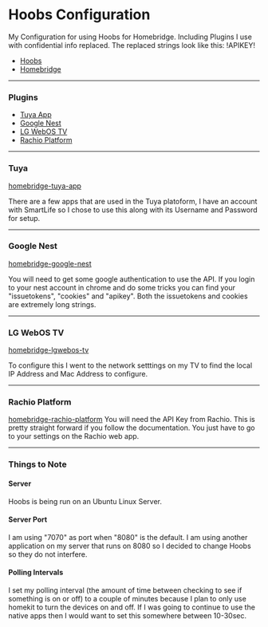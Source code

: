 # Hoobs Configuration

My Configuration for using Hoobs for Homebridge. Including Plugins I use with confidential info replaced. The replaced strings look like this: !APIKEY!

- [Hoobs](https://hoobs.org)
- [Homebridge](https://homebridge.io)

---

### Plugins
- [Tuya App](#Tuya)
- [Google Nest](#Google-Nest)
- [LG WebOS TV](#LG-WebOS-TV)
- [Rachio Platform](#Rachio-Platform)

---
### Tuya
[homebridge-tuya-app](https://github.com/basdelfos/homebridge-tuya-web#readme)

There are a few apps that are used in the Tuya platoform, I have an account with SmartLife so I chose to use this along with its Username and Password for setup.

---
### Google Nest
[homebridge-google-nest](https://github.com/ryanleesmith/homebridge-google-nest)

You will need to get some google authentication to use the API. If you login to your nest account in chrome and do some tricks you can find your "issuetokens", "cookies" and "apikey". Both the issuetokens and cookies are extremely long strings.

---
### LG WebOS TV
[homebridge-lgwebos-tv](https://github.com/grzegorz914/homebridge-lgwebos-tv#readme)

To configure this I went to the network setttings on my TV to find the local IP Address and Mac Address to configure.

---
### Rachio Platform
[homebridge-rachio-platform](https://github.com/kcharwood/homebridge-rachio-platform#readme)
You will need the API Key from Rachio. This is pretty straight forward if you follow the documentation. You just have to go to your settings on the Rachio web app.

---

### Things to Note

#### Server
Hoobs is being run on an Ubuntu Linux Server.

#### Server Port
I am using "7070" as port when "8080" is the default. I am using another application on my server that runs on 8080 so I decided to change Hoobs so they do not interfere.

#### Polling Intervals
I set my polling interval (the amount of time between checking to see if something is on or off) to a couple of minutes because I plan to only use homekit to turn the devices on and off. If I was going to continue to use the native apps then I would want to set this somewhere between 10-30sec.
